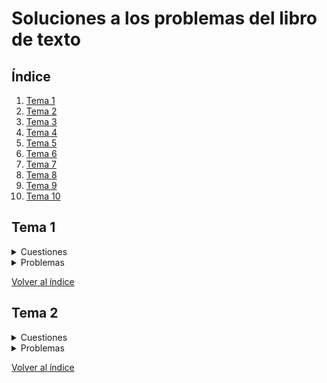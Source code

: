 

# Soluciones a los problemas del libro de texto

## Índice

1. [Tema 1](#tema-1)
2. [Tema 2](#tema-2)
3. [Tema 3](#tema-3)
4. [Tema 4](#tema-4)
5. [Tema 5](#tema-5)
6. [Tema 6](#tema-6)
7. [Tema 7](#tema-7)
8. [Tema 8](#tema-8)
9. [Tema 9](#tema-9)
10. [Tema 10](#tema-10)

## Tema 1
<details>
<summary>Cuestiones</summary>
<br>

### Q1-1. Identifique los cinco componentes de un sistema de comunicación de datos.

Los cinco componentes son el **mensaje**, el **emisor**, el **receptor**, el **medio de transmisión** y el **protocolo**. (p.4-5) 
  
---

### Q1-2. ¿Cuáles son los tres criterios necesarios para que una red sea eficiente y efectiva?

Los tres criterios son **rendimiento**, **fiabilidad** y **seguridad**. (p.7-8)
  
---  

### Q1-3. ¿Cuáles son las ventajas de una conexión multipunto sobre una punto a punto?

Algunas ventajas de conexión multipunto frente a conexión punto a punto pueden ser **bajo coste** y **facilidad de instalación**. (p.8)

---
  
### Q1-4. ¿Cuáles son los dos tipos de configuración de línea?

Los dos tipos son **punto a punto** y **multipunto**. (p.8)

  ---
  
### Q1-5. Clasifique las cuatro topologías básicas de red en términos de configuración de la línea.

Topologías de **malla**, **estrella** y **anillo** corresponden a una conexión **punto a punto**.
La topología en **bus** corresponde a una conexión **multipunto**. (p.9-12)

  ---
    
### Q1-6. ¿Cuáles son las diferencias entre los modos de transmisión semidúplex y dúplex?

En transmisión **semidúplex** solo una entidad puede transmitir a la vez; en una transmisión **dúplex** las dos entidades pueden transmitir a la vez.
  
  ---

### Q1-7. Nombre los cuatro tipos básicos de topología de red y cite una ventaja de cada tipo.

- **Malla**: Cada conexión solo transporta la información necesaria. Es robusta. **Privacidad y seguridad**.
- **Estrella**: Más barata que malla. Facil de configurar. **Robusta**.
- **Bus**: **Sencilla de instalar**. Barata.
- **Anillo**: Facil de instalar y reconfigurar. **Fallos son faciles de aislar**.

Estas topologias también presentan algunas desventajas:

- Malla: Dificil de instalar y mantener. Problemas de espacio físico para cables. Puede ser muy cara.
- Estrella: Dependiente del concentrador (hub). Requiere mucho cable.
- Bus: Dificil de reconectar y de aislar fallos.. Dificil de conectar más dispositivos. Degradación de la señal con la distancia. Muy sensible a fallos.
- Anillo: Rotura en el anillo puede inhabilitar la red. Restricciones por maxima longitud del anillo o número de dispositivos. (p.9-12)

  ---
  
### Q1-8. Para una red con n dispositivos, ¿cuál es el número de enlaces de cable necesarios para una malla, un anillo, un bus y una topología en estrella?

- **Malla**: n(n-1)/2
- **Anillo**: n
- **Bus**: n+1
- **Estrella**: n
  
  ---

### Q1-9. ¿Cuáles son algunos de los factores que determinan que una red sea una LAN o una WAN

Los factores generales son **tamaño**, **distancias cubiertas por la red**, **estructura** y **titularidad de la propiedad**. (p.14)

  ---
  
### Q1-10. ¿Qué es un internet? ¿Qué es Internet?

Un internet es una interconexión de redes. Internet es el nombre de una red global específica.
  
  ---

### Q1-11. ¿Por qué se necesitan los protocolos?

Un protocolo define qué es comunicado, cuándo y de qué manera. Esto **proporciona una transferencia precisa y oportuna de información entre diferentes dispositivos en una red**.

  ---   
  
### Q1-12. En una LAN con un interruptor de capa de enlace (Figura 1.8b ), el Host 1 quiere enviar un mensaje al Host 3. Dado que la comunicación es a través del interruptor de capa de enlace, ¿el interruptor debe tener una dirección? Desarróllelo.

Un interruptor de capa de enlace es un conmutador (switch). Un dispositivo de este tipo no requiere tener asignada ninguna dirección ni física (MAC) ni lógica (IP). Lo que si tiene que hacer es consultar las direcciones físicas (MAC) de las tramas que le llegan para poder encaminarlas por el puerto de salida correspondiente tras consultar la tabla que vinvula direcciones y puertos.

Si es un conmutador de gama alta (gestionable) puede tener dirección MAC asignada para poder establecer conexiones con él desde una terminal de control pero sería para tareas de configuración del equipo.
  
  ---

### Q1-13. ¿Cuántas redes WAN punto a punto se necesitan para conectar n redes LAN si cada red LAN debe ser capaz de comunicarse directamente con cualquier otra red LAN

Cada LAN se conecta a las (n-1) LANs restantes. Esto representa n(n-1) conexiones. Como las conexiones pueden ser usadas en ambas direcciones, solo necesitaremos la mitad de esas conexiones, por lo tanto la respuesta es **n(n − 1)/2**.

  ---
  
### Q1-14. Cuando usamos los teléfonos locales para hablar con un amigo, ¿estamos usando una red de conmutación de circuitos o una red de conmutación de paquetes?

Una red de **conmutación de circuitos**. Se trata de una conexión dedicada, donde la información se transmite directamente sin cola o retraso.(p.15-17)

  ---
  
### Q1-15. Cuando un residente utiliza un servicio de marcación o DLS para conectarse a Internet, ¿cuál es el papel de la compañía telefónica?

La compañia telefónica  actua como un **ISP (Proveedor de Servicios de Internet)**. La conexión del residente a la compañia telefónica es un acceso WAN punto a punto que conecta el domicilio a Internet. La compañia telefónica provee al residente con los servicios necesarios, como por ejemplo correo electrónico. (p.18-19)

  ---
  
### Q1-16. ¿Cuál es el primer principio que discutimos en este capítulo para la arquitectura por niveles de protocolo que debe seguirse para que la comunicación sea bidireccional?

El primer principio dice que para tener comunicación bidireccional, cada nivel debe ser capaz de realizar dos tareas opuestas, una en cada sentido. Esto en realidad está explicado en el siguiente tema.(p.34)

  ---
  
### Q1-17. Explique la diferencia entre un borrador de Internet y una propuesta de estándar.

Un **borrador de Internet** es un **documento de trabajo sin estatus oficial** y un tiempo de vida de seis meses. Puede convertirse en una propuesta de estándar después de seis meses si ha recibido suficiente atención en la comunidad de Internet. (p.22-23)

  ---
  
### Q1-18. Explique la diferencia entre una RFC requerida y una RFC recomendada.

La **RFC requerida** debe ser implementada por todos los sistemas de Internet, mientras que una **RFC recomendada** no es requerida pero su implementación, aunque por su utilidad se recomiende. 

  ---
  
### Q1-19. Explique la diferencia entre las tareas del IETF y del IRTF

El **IETF** (Grupo de Trabajo de Ingeniería de Internet) es responsable de **identificar problemas operacionales y proponer soluciones a estos problemas**. 
El **IRTF** (Grupo de Trabajo de Investigación de Internet) se centra en temas de **investigación a largo plazo**, como protocolos, aplicaciones, arquitectura y tecnología de Internet.

  
</details>

<details>
<summary>Problemas</summary>
<br>

### P1-1. ¿Cuál es el máximo número de carácteres o símbolos que se pueden representar con Unicode?
  
Con Unicode se pueden representar hasta **1,111,998** carácteres diferentes: 17 planos × 65,536 carácteres por plano - 2048 subrogados - 66 no-carácteres
  
---

### P1-2. Una imagen a color usa 16 bits para representar un pixel. ¿Cuál es el número máximo de colores diferentes que se pueden representar?

  Con 16 bits se pueden representar **2<sup>16</sup>=65536**  colores diferentes.
  
---  

### P1-3. Supón que seis dispositivos están organizados en una topología de malla. ¿Cuántos cables se necesitan? ¿Cuántos puertos son necesarios para cada dispositivo?

  - **Cables**: n<sub>cables</sub> = 6(6-1)/2 = **15**
  - **Puertos**: n<sub>puertos</sub> = 6-1 = **5**

---
  
### P1-4. Para cada una de las siguientes redes, comenta las consecuencias si una conexión falla.
### a. Cinco dispositivos conectados en malla
  Si la conexión falla, el resto de conexiones seguirán funcionando.
  
### b. Cinco dispositivos conectados en estrella (sin contar el hub)
  El resto de dispositivos seguirá siendo capaz de enviar datos a traves del hub, pero no se puede conectar con el dispositivo  cuya conexión al hub falló.
  
### c. Cinco dispositivos conectados en bus
  Si el fallo es en un cable de conexión, ese dispositivo queda fuera de alcance. Si el fallo es en el cable principal, toda la red queda inutilizada.
  
### d. Cinco dispositivos conectados en anillo.
  Un fallo en una conexión deja inhabilitada toda la linea, a menos que que sea un anillo dual, o se haya implementado algún mecanismo de conmutación para puentear la conexión fallida.(p.9-12)

  ---
  
### P1-5. Tenemos dos ordenadores conectados en casa por un concentrador (Ethernet hub). ¿Se trata de una LAN o una WAN?Razona tu respuesta..

Es una Red de Area Local (LAN), pues es de tamaño limitado, interconecta (dos) Hosts y es de propiedad privada.(p.14)

  ---
    
### P1-6. En una topología de anillo como la de la figura 1.7, ¿qué ocurre si se desconecta una de las estaciones?

Teóricamente, en una topología de anillo, desconectar una estación implica interrumpir la red. Sin embargo, hoy en día muchas redes en anillo usan un mecanismo para puentear la estación para que la red pueda continuar operando.
  
  ---

### P1-7. En una topología en bus como la de la figura 1.6, ¿qué ocurre si se desconecta una de las estaciones?

En una topología de bus, ninguna estación está en el camino de la señal, por lo que desconectar una estación no tiene ningún efecto sobre la red.

  ---
  
### P1-8. El rendimiento es inversamente proporcional a la latencia. Cuando usamos Internet, ¿cuál de las siguientes aplicaciones son más sensibles a la latencia?
### a. Enviar un correo electrónico
  El correo electrónico no es una aplicación interactiva. Aunque es enviado inmediatamente, no se requiere que sea abierto inmediatamente y puede llegar esperar en el servidor un periodo prolongado de tiempo. Es por lo tanto, casi nada sensible a latencia.
  
### b. Copiar un fichero
  No se espera de un fichero que sea copiado inmediatamente, por lo que no es muy sensible a latencia.
  
### c. Navegar por internet
  Para una navegación fluida se espera una respuesta rápida de las páginas web que estamos visitando, por lo que es muy sensible a la latencia.
  
  ---

### P1-9. Cuando una persona realiza una llamada de teléfono local a otra persona, ¿es una conexión punto a punto o multipunto? Razona tu respuesta.

  Se trata de una comunicación exclusiva entre la persona que llama y el receptor, por lo que se establece Una linea dedicada entre ellos. Esto es una conexión **punto a punto** 
  
  ---
  
### P1-10. Compara la red telefónica e Internet. ¿En qué se parecen? ¿En qué se diferencian?

  Ambas son similares en el hecho de que están construidas como interconexiones de muchas redes menores.
  
  La red telefónica fué designada originalmente para transmitir voz, mientras que Internet fué concebida originalmente para transmitir datos. Esto implica además, que la red telefónica es en su mayor parte una red de conmutación de circuitos, mientras que Internet es principalmente una red de conmutación de paquetes.
 
</details>

[Volver al índice](#índice)

## Tema 2
<details>
<summary>Cuestiones</summary>
<br>

### Q2-1. Según se describe en este capítulo, ¿qué principio básico ha de seguirse respecto a protocolos de arquitectura por niveles para que la comunicación sea bidireccional?
  
  Para que la comunicación sea bidimensional, cada capa o nivel debe ser capaz de proporcionar dos tareas opuestas, una en cada dirección.
  
  ---
  
### Q2-2. ¿Qué niveles del conjunto de protocolos TCP/IP están involucrados en un conmutador de nivel de enlace?
  
  
  
  ---
  
### Q2-3. Un enrutador conecta tres enlaces (redes). ¿Con cuántos de cada uno de los siguientes niveles puede estar involucrado el enrutador?
### a. Nivel físico
Tres niveles
  
### b. Nivel de enlace de datos
Tres niveles
  
### c. Nivel de red
Un nivel (p.41)
  
  ---

### Q2-4. En el conjunto de protocolos TCP/IP, ¿cuáles son los objetos idénticos en el sitio del emisor y del receptor cuando pensamos en la conexión lógica en el nivel de aplicación?

  
  
  ---
  
### Q2-5. Un host se comunica con otro host usando el conjunto de protocolos TCP/IP. ¿Cuál es la unidad de datos que se envía o recibe en cada uno de los siguientes niveles?
### a. Nivel de aplicación
  
  Mensaje
  
### b. Nivel de red
  
  Datagrama
  
### c. Nivel de enlace de datos
  
  Trama (frame) (p.41-42)

  ---
  
### Q2-6. ¿Cuál de las siguientes unidades de datos está encapsulada en una trama?
### a. Un datagrama de usuario
### b. Un datagrama
### c. Un segmento

  ---
  
### Q2-7. ¿Cuál de las siguientes unidades de datos se desencapsula a partir de un datagrama de usuario?
### a. Un datagrama
  
  No, un datagrama es la unidad de datos del nivel de red y se desencapsula de una trama (nivel de enlace de datos).
  
### b. Un segmento
  
  No, un segmento es la unidad de datos del nivel de transporte cuando se usa el protocolo TCP y se desencapsula de un datagrama (nivel de red).
  
### c. Un mensaje

  Correcto, un mensaje es la unidad de datos del nivel de aplicación y se desencapsula de un datagrama de usuario (nivel de transporte con protocolo UDP). (p.41-42)
  
  ---
  
### Q2-8. ¿Cuál de las siguientes unidades de datos tiene un mensaje del nivel de aplicación más el encabezado del nivel 4?
### a. Una trama
### b. Un datagrama de usuario
### c. Un bit

  ---
  
### Q2-9. Enumere algunos protocolos de nivel de aplicación que se mencionan en este capítulo.
  
- HTTP, Protocolo de Transferencia de Hipertexto
- SMTP, Protocolo Simple de Transferencia de Correo
- FTP, Protocolo de Transferencia de Archivos
- TELNET, Red de Terminales
- SSH, Secure Shell
- SNMP, Protocolo Simple de Gestión de Redes

  ---
  
### Q2-10. Si un número de puerto es de 16 bits (2 bytes), ¿cuál es el tamaño mínimo de la cabecera en el nivel de transporte del conjunto de protocolos TCP/IP?

  ---
  
### Q2-11. ¿Qué tipos de direcciones (identificadores) se utilizan en cada uno de los siguientes niveles?
### a. Nivel de aplicación
  
En el nivel de aplicación se usan normalmente **nombres** para definir el nombre del ordenador de destino o el nombre del fichero al que queremos acceder. Un ejemplo es *alguien@algunsitio.com*
  
### b. Nivel de red
  
  En el nivel de red, se usan dos **direcciones lógicas** (fuente y destino) para definir los ordenadores fuente y destino. Estas direcciones son únicas universalmente.
  
### c. Nivel de enlace de datos
  
  En el nivel de enlace de datos, se usan dos **direcciones de nivel de enlace** para definir las conexiones fuente y destino del enlace.

  ---
  
### Q2-12. Cuando decimos que la capa de transporte multiplexa y demultiplexa los mensajes de la capa de aplicación, ¿queremos decir q,ue un protocolo de nivel de transporte puede combinar varios mensajes del nivel de aplicación en un paquete? Explíquelo.
  
  ---
  
### Q2-13. ¿Puede explicar por qué no mencionamos los servicios de multiplexación/demultiplexación para el nivel de aplicación?
  
  El nivel de aplicación es el nivel más alto del conjunto de protocolos. Esto significa que no proporciona servicios a ninguna otra capa, por lo que hablar de multiplexación/demultiplexación en esta capa no tiene sentido.
  
  ---
  
### Q2-14. Supongamos que queremos conectar dos hosts aislados para que cada uno se comunique con el otro. ¿Necesitamos un conmutador de enlace entre ambos? Desarrollar.
  
  ---
  
### Q2-15. Si hay un solo camino entre el host de origen y el de destino, ¿necesitamos un enrutador entre los dos hosts?
  
  **No**. Un enrutador es necesario cuando hay más de un camino entre dos hosts. En ese caso, el enrutador es responsable de elegir el camino óptimo en cada momento.

    
</details>

<details>
<summary>Problemas</summary>
<br>
  
### P2-l. Responda a las siguientes preguntas sobre la Figura 2.2 cuando la comunicación sea de María a Ana:
### a. ¿Cuál es el servicio proporcionado por el nivel 1 al nivel 2 en el sitio de María?
  
  El nivel 1 coge el texto cifrado del nivel 2, lo mete en un sobre (lo encapsula) y lo envía.
  
### b. ¿Cuál es el servicio proporcionado por el nivel 1 al nivel 2 en el sitio de Ana?
  
  El nivel 1 recibe el correo, saca mensaje cifrado del sobre (lo desencapsula) y lo pasa al nivel 2.
  
  ---
  
### P2-2. Responda a las siguientes preguntas sobre la Figura 2.2 cuando la comunicación es de María a Ana:
### a. ¿Cuál es el servicio proporcionado por el nivel 2 al nivel 3 en el sitio de María?
### b. ¿Cuál es el servicio proporcionado por el nivel 2 al nivel 3 en el sitio de Ana?
  
  ---
  
### P2-3. Supongamos que el número de hosts conectados a Internet en el año 2010 es de quinientos mil1ones. Si el número de hosts aumenta solo un 20 por ciento por año, ¿cuál es el número de hosts en el año 2020?
  
  
  Sea H_n el número de hosts conectados a Internet en el año n. Si en 2010 había 500 millones de hosts, con un crecimiento anual del 20% tenemos:
  
  H<sub>2020</sub> = 5&sdot;10<sup>8</sup>&sdot;1.20<sup>10</sup> &#8776; 3 &sdot;10<sup>9</sup>
  
  Aproximadamente 3.000 millones.
  
  ---
  
### P2-4. Supongamos que un sistema utiliza cinco niveles de protocolo. Si el programa de aplicación crea un mensaje de 100 bytes y cada capa (incluyendo la quinta y la primera) añade un encabezado de 10 bytes a la unidad de datos, ¿cuál es la eficiencia (la relación entre los bytes de la capa de aplicación y el número de bytes transmitidos) del sistema?
  
  ---
  
### P2-5. Supongamos que hemos creado una Internet de conmutación de paquetes. Usando el conjunto de protocolos TCP/IP, necesitamos transferir un archivo enorme. ¿Cuál es la ventaja y la desventaja de enviar paquetes grandes?
  
  Cuando enviamos paquetes grandes la eficiencia es mayor que si enviamos la misma información en paquetes pequeños ya que la cantidad de los datos que se añaden al encapsular es menor. La desventaja es que en caso de perdida de un paquete o corrupción de los datos durante la transmisión, se necesita reenviar mucha más información.
  
  ---
  
### P2-6. Relacione los siguientes elementos con uno o más niveles del conjunto de protocolos TCP/IP:
### a. Determinación de ruta
### b. Conexión a los medios de transmisión
### c. Proporcionar servicios al usuario final
  
  ---
  
### P2-7. Relacione los siguientes elementos con uno o más niveles del conjunto de protocolos TCP/IP:
### a. Crear datagramas de usuario
  
  Los datagramas de usuario se crean en el nivel de transporte (protocolo UDP).
  
### b. Responsabilidad de manipular el envío de tramas entre nodos adyacentes
  
  El nivel de enlace de datos es el responsable de mover las tramas entre nodos adyacentes.
  
### c. Transformar bits en señales electromagnéticas
  
  Este proceso ocurre en el nivel físico.
  
  ---
  
### P2-8. En la Figura 2.10, cuando el protocolo IP desencapsula el paquete del nivel de transporte, ¿cómo sabe a qué protocolo de nivel superior ha de entregarse (UDP o TCP)?
  
 ---
  
### P2-9. Supongamos que una Internet privada usa tres protocolos distintos en el nivel de enlace de datos (L1, L2 y L3). Vuelva a dibujar la Figura 2.10 siguiendo esta premisa. ¿Podemos decir que en el nivel de base de datos, tenemos demultiplexación en el nodo fuente y multiplexación en el nodo del destinatario?
  
  
  
  
  ---
  
### P2-10. Supongamos que una Internet privada requiere que los mensajes del nivel de aplicación estén cifrados y descifrados por motivos de seguridad. Si necesitamos añadir alguna información sobre el proceso de cifrado/descifrado (como los algoritmos usados en el proceso), ¿significa que estamos añadiendo un nivel al conjunto de protocolos TCP/IP? Rediseñe las capas TCP/IP (Figura 2.4 parte b) si lo cree así.
  
  ---
  
### P2-11. La arquitectura modular de protocolos se puede encontrar en muchos aspectos de nuestras vidas, como en los viajes aéreos. Imagine que hace un viaje de ida y vuelta para pasar un tiempo de vacaciones en un complejo turístico. Tiene que pasar por algunos procesos en el aeropuerto de su ciudad antes de volar. También hay que pasar por algunos procesos al llegar al aeropuerto del destino. Muestra los niveles de protocolo para el viaje de ida y vuelta utilizando algunos niveles como la facturación y recogida de equipajes, embarque y desembarque, despegue y aterrizaje.
  
  ---
  
### P2-12. La presentación de datos es cada vez más importante en la Internet de hoy en día. Algunas personas sostienen que el conjunto de protocolos TCP/IP necesita añadir un nuevo nivel para ocuparse de la presentación de los datos. Si se añade este nuevo nivel en el futuro, ¿dónde debería estar su posición en el conjunto? Redibuje la Figura 2.4 para incluir dicho nivel.
  
  ---
  
### P2-13. En una Internet, cambiamos la tecnología LAN a una nueva. ¿Qué niveles del conjunto de protocolos TCP/IP deben cambiarse?
  
  ---
  
### P2-l4. Supongamos que se ha escrito un protocolo de nivel de aplicación para utilizar los servicios de UDP. ¿Puede el protocolo de nivel de aplicación utilizar los servicios de TCP sin cambios?
  
  ---
  
### P2-15. Usando la Internet en la Figura 1.11 (Capítulo 1), muestre los niveles del conjunto de protocolos TCP/IP y el flujo de datos cuando dos hosts, uno en la costa oeste y el otro en la costa este, intercambian mensajes.
   
</details>

[Volver al índice](#índice)
